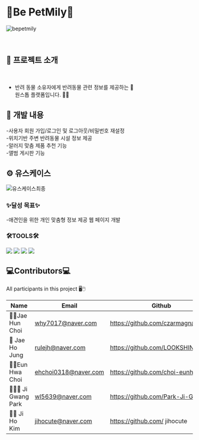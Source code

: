 
  # 🐾Be PetMily🐾

  ![bepetmily](https://github.com/user-attachments/assets/d3266b6f-27dd-4012-b4ae-79200d83b188)
  

<br>

## 👋 프로젝트 소개 
<br>

* 반려 동물 소유자에게 반려동물 관련 정보를 제공하는 💜 <br>
  원스톱 플랫폼입니다. 🐶🐶<br>

## 🌳 개발 내용
-사용자 회원 가입/로그인 및 로그아웃/비밀번호 재설정
<br>
-위치기반 주변 반려동물 시설 정보 제공 
<br>
-알러지 맞춤 제품 추천 기능
<br>
-앨범 게시판 기능 
<br>

##  ⚙ 유스케이스

![유스케이스최종](https://github.com/user-attachments/assets/57c42f05-40a0-42b1-b244-323f69ee92db)



### ✨달성 목표✨
-애견인을 위한 개인 맞춤형 정보 제공 웹 페이지 개발<br>

### 🛠TOOLS🛠
  <div>
    <img src="https://img.shields.io/badge/Python-3776AB?style=for-the-badge&logo=Python&logoColor=white">
    <img src="https://img.shields.io/badge/CSS3-1572B6?style=for-the-badge&logo=CSS3&logoColor=white">
    <img src="https://img.shields.io/badge/HTML5-E34F26?style=for-the-badge&logo=HTML5&logoColor=white">
    <img src="https://img.shields.io/badge/Java-ED8B00?style=for-the-badge&logo=openjdk&logoColor=white">

  </div>

## 💻Contributors💻
All participants in this project 🖥🖱
<br>


| Name             | Email                 | Github                           | Role      |
|------------------|-----------------------|----------------------------------|-----------|
| 🧒🏻Jae Hun Choi  | why7017@naver.com    |https://github.com/czarmagnate                  | Back-end |
| 👦 Jae Ho Jung  | rulejh@naver.com     |https://github.com/LOOKSHINE0205                | Front-end |
| 👧🏻Eun Hwa Choi  | ehchoi0318@naver.com     | https://github.com/choi-eunhwa | Back-end |
| 👱🏻‍♂️ Ji Gwang Park| wl5639@naver.com  | https://github.com/Park-Ji-Gwang| Front-end  |
| 👩🏻 Ji Ho Kim    | jihocute@naver.com    | https://github.com/ jihocute                   | Front-end  |


